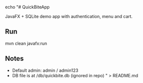 echo "# QuickBiteApp

JavaFX + SQLite demo app with authentication, menu and cart.

## Run

mvn clean javafx:run

## Notes

- Default admin: admin / admin123
- DB file is at /db/quickbite.db (ignored in repo)
  " > README.md
